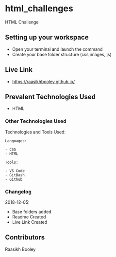 # html_challenges

HTML Challenge

## Setting up your workspace

- Open your terminal and launch the command 
- Create your base folder structure (css,images, js)

## Live Link
- https://raasikhbooley.github.io/

## Prevalent Technologies Used

 - HTML
 

### Other Technologies Used

Technologies and Tools Used:

```
Languages:

- CSS
- HTML

```
```
Tools:

- VS Code
- GitBash
- Github

```

### Changelog

2018-12-05:
- Base folders added
- Readme Created
- Live Link Created

## Contributors

Raasikh Booley